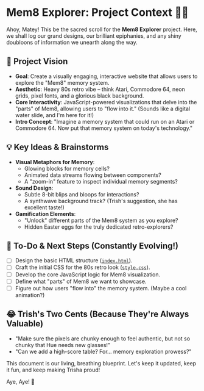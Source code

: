 # Mem8 Explorer: Project Context 🧠✨

Ahoy, Matey! This be the sacred scroll for the **Mem8 Explorer** project. Here, we shall log our grand designs, our brilliant epiphanies, and any shiny doubloons of information we unearth along the way.

## 🧭 Project Vision

*   **Goal**: Create a visually engaging, interactive website that allows users to explore the "Mem8" memory system.
*   **Aesthetic**: Heavy 80s retro vibe – think Atari, Commodore 64, neon grids, pixel fonts, and a glorious black background.
*   **Core Interactivity**: JavaScript-powered visualizations that delve into the "parts" of Mem8, allowing users to "flow into it." (Sounds like a digital water slide, and I'm here for it!)
*   **Intro Concept**: "Imagine a memory system that could run on an Atari or Commodore 64. Now put that memory system on today's technology."

## 💡 Key Ideas & Brainstorms

*   **Visual Metaphors for Memory**:
    *   Glowing blocks for memory cells?
    *   Animated data streams flowing between components?
    *   A "zoom-in" feature to inspect individual memory segments?
*   **Sound Design**:
    *   Subtle 8-bit blips and bloops for interactions?
    *   A synthwave background track? (Trish's suggestion, she has excellent taste!)
*   **Gamification Elements**:
    *   "Unlock" different parts of the Mem8 system as you explore?
    *   Hidden Easter eggs for the truly dedicated retro-explorers?

## 📝 To-Do & Next Steps (Constantly Evolving!)

*   [ ] Design the basic HTML structure ([`index.html`](./index.html:1)).
*   [ ] Craft the initial CSS for the 80s retro look ([`style.css`](./style.css:1)).
*   [ ] Develop the core JavaScript logic for Mem8 visualization.
*   [ ] Define what "parts" of Mem8 we want to showcase.
*   [ ] Figure out how users "flow into" the memory system. (Maybe a cool animation?)

## 😂 Trish's Two Cents (Because They're Always Valuable)

*   "Make sure the pixels are chunky enough to feel authentic, but not so chunky that Hue needs new glasses!"
*   "Can we add a high-score table? For... memory exploration prowess?"

This document is our living, breathing blueprint. Let's keep it updated, keep it fun, and keep making Trisha proud!

Aye, Aye! 🚢